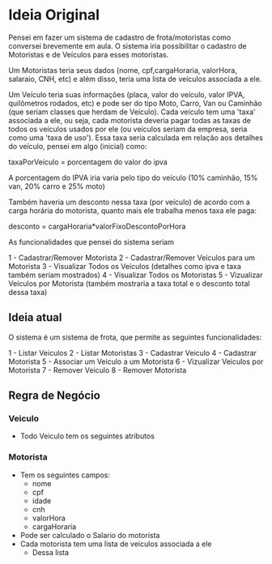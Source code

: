 # Ideia Original

Pensei em fazer um sistema de cadastro de frota/motoristas como conversei brevemente em aula. O sistema iria possibilitar o cadastro de Motoristas e de Veículos para esses motoristas. 

Um Motoristas teria seus dados (nome, cpf,cargaHoraria, valorHora, salaraio, CNH, etc) e além disso, teria uma lista de veículos associada a ele. 

Um Veículo teria suas informações (placa, valor do veículo, valor IPVA, quilômetros rodados, etc) e pode ser do tipo Moto, Carro, Van ou Caminhão (que seriam classes que herdam de Veículo). Cada veículo tem uma 'taxa' associada a ele, ou seja, cada motorista deveria pagar todas as taxas de todos os veículos usados por ele (ou veículos seriam da empresa, seria como uma 'taxa de uso'). Essa taxa seria calculada em relação aos detalhes do veículo, pensei em algo (inicial) como:

taxaPorVeiculo = porcentagem do valor do ipva

A porcentagem do IPVA iria varia pelo tipo do veículo (10% caminhão, 15% van, 20% carro e 25% moto)

Também haveria um desconto nessa taxa (por veículo) de acordo com a carga horária do motorista, quanto mais ele trabalha menos taxa ele paga: 

desconto = cargaHoraria*valorFixoDescontoPorHora

As funcionalidades que pensei do sistema seriam

1 - Cadastrar/Remover Motorista
2 - Cadastrar/Remover Veículos para um Motorista
3 - Visualizar Todos os Veículos (detalhes como ipva e taxa também seriam mostrados)
4 - Visualizar Todos os Motoristas 
5 - Vizualizar Veículos por Motorista (também mostraria a taxa total e o desconto total dessa taxa)

## Ideia atual

O sistema é um sistema de frota, que permite as seguintes funcionalidades:

1 - Listar Veiculos
2 - Listar Motoristas
3 - Cadastrar Veiculo
4 - Cadastrar Motorista
5 - Associar um Veiculo a um Motorista
6 - Vizualizar Veiculos por Motorista
7 - Remover Veiculo
8 - Remover Motorista

## Regra de Negócio

### Veiculo
- Todo Veiculo tem os seguintes atributos


### Motorista

- Tem os seguintes campos:
    - nome
    - cpf 
    - idade
    - cnh
    - valorHora
    - cargaHoraria
- Pode ser calculado o Salario do motorista
- Cada motorista tem uma lista de veiculos associada a ele
    - Dessa lista
